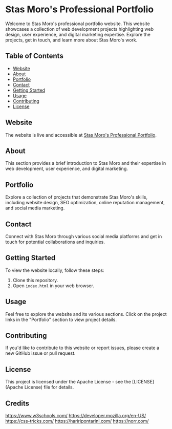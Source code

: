 # Stas Moro's Professional Portfolio

Welcome to Stas Moro's professional portfolio website. This website showcases a collection of web development projects highlighting web design, user experience, and digital marketing expertise. Explore the projects, get in touch, and learn more about Stas Moro's work.

## Table of Contents
- [Website](#website)
- [About](#about)
- [Portfolio](#portfolio)
- [Contact](#contact)
- [Getting Started](#getting-started)
- [Usage](#usage)
- [Contributing](#contributing)
- [License](#license)

## Website
The website is live and accessible at [Stas Moro's Professional Portfolio](https://stas-cell-max.github.io/SM_professional-portfolio/).

## About
This section provides a brief introduction to Stas Moro and their expertise in web development, user experience, and digital marketing.

## Portfolio
Explore a collection of projects that demonstrate Stas Moro's skills, including website design, SEO optimization, online reputation management, and social media marketing.

## Contact
Connect with Stas Moro through various social media platforms and get in touch for potential collaborations and inquiries.

## Getting Started
To view the website locally, follow these steps:

1. Clone this repository.
2. Open `index.html` in your web browser.

## Usage
Feel free to explore the website and its various sections. Click on the project links in the "Portfolio" section to view project details.

## Contributing
If you'd like to contribute to this website or report issues, please create a new GitHub issue or pull request.

## License
This project is licensed under the Apache License  - see the [LICENSE](Apache License) file for details.

## Credits
https://www.w3schools.com/
https://developer.mozilla.org/en-US/
https://css-tricks.com/
https://hariripontarini.com/
https://norr.com/
